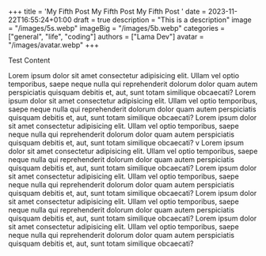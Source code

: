 +++
title = 'My Fifth Post My Fifth Post My Fifth Post '
date = 2023-11-22T16:55:24+01:00
draft = true
description = "This is a description"
image = "/images/5s.webp"
imageBig = "/images/5b.webp"
categories = ["general", "life", "coding"]
authors = ["Lama Dev"]
avatar = "/images/avatar.webp"
+++

Test Content

Lorem ipsum dolor sit amet consectetur adipisicing elit. Ullam vel optio temporibus, saepe neque nulla qui reprehenderit dolorum dolor quam autem perspiciatis quisquam debitis et, aut, sunt totam similique obcaecati? Lorem ipsum dolor sit amet consectetur adipisicing elit. Ullam vel optio temporibus, saepe neque nulla qui reprehenderit dolorum dolor quam autem perspiciatis quisquam debitis et, aut, sunt totam similique obcaecati? Lorem ipsum dolor sit amet consectetur adipisicing elit. Ullam vel optio temporibus, saepe neque nulla qui reprehenderit dolorum dolor quam autem perspiciatis quisquam debitis et, aut, sunt totam similique obcaecati? v    Lorem ipsum dolor sit amet consectetur adipisicing elit. Ullam vel optio temporibus, saepe neque nulla qui reprehenderit dolorum dolor quam autem perspiciatis quisquam debitis et, aut, sunt totam similique obcaecati?    Lorem ipsum dolor sit amet consectetur adipisicing elit. Ullam vel optio temporibus, saepe neque nulla qui reprehenderit dolorum dolor quam autem perspiciatis quisquam debitis et, aut, sunt totam similique obcaecati?    Lorem ipsum dolor sit amet consectetur adipisicing elit. Ullam vel optio temporibus, saepe neque nulla qui reprehenderit dolorum dolor quam autem perspiciatis quisquam debitis et, aut, sunt totam similique obcaecati?    Lorem ipsum dolor sit amet consectetur adipisicing elit. Ullam vel optio temporibus, saepe neque nulla qui reprehenderit dolorum dolor quam autem perspiciatis quisquam debitis et, aut, sunt totam similique obcaecati?
